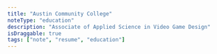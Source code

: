```yaml
---
title: "Austin Community College"
noteType: "education"
description: "Associate of Applied Science in Video Game Design"
isDraggable: true
tags: ["note", "resume", "education"]
---
```

